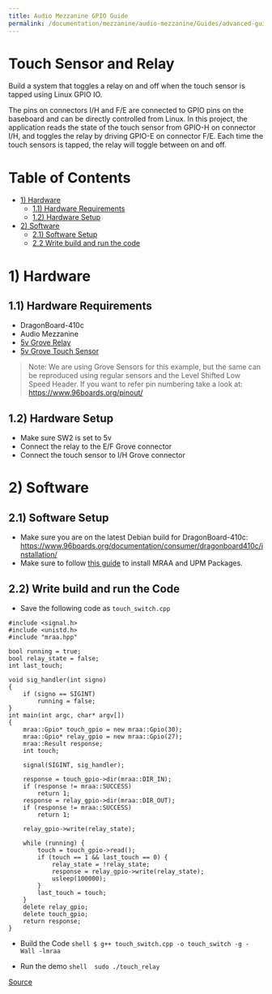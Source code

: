 ```yaml
---
title: Audio Mezzanine GPIO Guide
permalink: /documentation/mezzanine/audio-mezzanine/Guides/advanced-guides/gpio-guide.md.html
---
```


# Touch Sensor and Relay
Build a system that toggles a relay on and off when the touch sensor is tapped using Linux GPIO IO.

The pins on connectors I/H and F/E are connected to GPIO pins on the baseboard and can be directly controlled from Linux. In this project, the application reads the state of the touch sensor from GPIO-H on connector I/H, and toggles the relay by driving GPIO-E on connector F/E. Each time the touch sensors is tapped, the relay will toggle between on and off.

# Table of Contents
- [1) Hardware](#1-hardware)
  - [1.1) Hardware Requirements](#11-hardware-requirements)
  - [1.2) Hardware Setup](#12-hardware-setup)
- [2) Software](#2-software)
  - [2.1) Software Setup](#21-software-setup)
  - [2.2 Write build and run the code](#22-write-build-and-run-the-code)

# 1) Hardware

## 1.1) Hardware Requirements
- DragonBoard-410c
- Audio Mezzanine
- [5v Grove Relay](http://wiki.seeed.cc/Grove-Relay/)
- [5v Grove Touch Sensor](http://wiki.seeed.cc/Grove-Touch_Sensor/)

> Note: We are using Grove Sensors for this example, but the same can be reproduced using regular sensors and the Level Shifted Low Speed Header. If you want to refer pin numbering take a look at: https://www.96boards.org/pinout/

## 1.2) Hardware Setup
- Make sure SW2 is set to 5v
- Connect the relay to the E/F Grove connector
- Connect the touch sensor to I/H Grove connector

# 2) Software

## 2.1) Software Setup
- Make sure you are on the latest Debian build for DragonBoard-410c: https://www.96boards.org/documentation/consumer/dragonboard410c/installation/
- Make sure to follow [this guide](https://www.96boards.org/blog/install-96boardgpio-libsoc-libmraa-new-image/) to install MRAA and UPM Packages.

## 2.2) Write build and run the Code
- Save the following code as ```touch_switch.cpp```

```shell
#include <signal.h>
#include <unistd.h>
#include "mraa.hpp"

bool running = true;
bool relay_state = false;
int last_touch;

void sig_handler(int signo)
{
    if (signo == SIGINT)
        running = false;
}
int main(int argc, char* argv[])
{
    mraa::Gpio* touch_gpio = new mraa::Gpio(30);
    mraa::Gpio* relay_gpio = new mraa::Gpio(27);
    mraa::Result response;
    int touch;

    signal(SIGINT, sig_handler);

    response = touch_gpio->dir(mraa::DIR_IN);
    if (response != mraa::SUCCESS)
        return 1;
    response = relay_gpio->dir(mraa::DIR_OUT);
    if (response != mraa::SUCCESS)
        return 1;

    relay_gpio->write(relay_state);

    while (running) {
        touch = touch_gpio->read();
        if (touch == 1 && last_touch == 0) {
            relay_state = !relay_state;
            response = relay_gpio->write(relay_state);
            usleep(100000);
        }
        last_touch = touch;
    }
    delete relay_gpio;
    delete touch_gpio;
    return response;
}
```
- Build the Code
```shell $ g++ touch_switch.cpp -o touch_switch -g -Wall -lmraa```

- Run the demo
```shell  sudo ./touch_relay```


[Source](https://github.com/96boards/documentation/blob/master/mezzanine/sensors-mezzanine/README.md#example-project---touch-sensor-and-relay)
